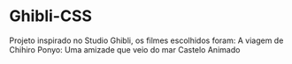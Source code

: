# Ghibli-CSS
Projeto inspirado no Studio Ghibli, os filmes escolhidos foram:
        A viagem de Chihiro
        Ponyo: Uma amizade que veio do mar
        Castelo Animado

